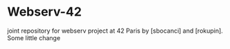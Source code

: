 # Webserv-42
joint repository for webserv project at 42 Paris by [sbocanci] and [rokupin].
Some little change

